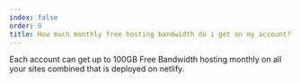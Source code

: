 ```yaml
---
index: false
order: 0
title: How much monthly free hosting bandwidth do i get on my account?
---
```

Each account can get up to 100GB Free Bandwidth hosting monthly on all your sites combined that is deployed on netlify.